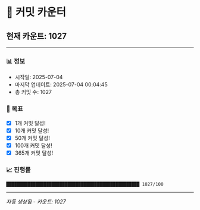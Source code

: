# 🔢 커밋 카운터

## 현재 카운트: 1027

---

### 📊 정보
- 시작일: 2025-07-04
- 마지막 업데이트: 2025-07-04 00:04:45
- 총 커밋 수: 1027

### 🎯 목표
- [x] 1개 커밋 달성!
- [x] 10개 커밋 달성!
- [x] 50개 커밋 달성!
- [x] 100개 커밋 달성!
- [x] 365개 커밋 달성!

### 📈 진행률
```
██████████████████████████████████████████████████ 1027/100
```

---
*자동 생성됨 - 카운트: 1027*

